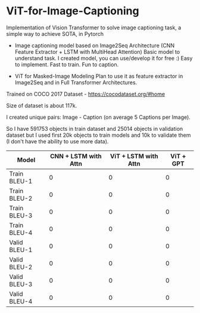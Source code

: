 # ViT-for-Image-Captioning
Implementation of Vision Transformer to solve image captioning task, a simple way to achieve SOTA, in Pytorch

* Image captioning model based on Image2Seq Architecture (CNN Feature Extractor + LSTM with MultiHead Attention)
Basic model to understand task. I created model, you can use/develop it for free :) Easy to implement. Fast to train. Fun to caption.

* ViT for Masked-Image Modeling
Plan to use it as feature extractor in Image2Seq and in Full Transformer Architectures.

Trained on COCO 2017 Dataset - https://cocodataset.org/#home

Size of dataset is about 117k. 

I created unique pairs: Image - Caption (on average 5 Captions per Image). 

So I have 591753 objects in train dataset and 25014 objects in validation dataset but I used first 20k objects to train models and 10k to validate them (I don't have the ability to use more data).

Model | CNN + LSTM with Attn | ViT + LSTM with Attn | ViT + GPT |
--- | --- | --- | --- |
Train BLEU-1 | 0 | 0 | 0 |
Train BLEU-2 | 0 | 0 | 0 |
Train BLEU-3 | 0 | 0 | 0 |
Train BLEU-4 | 0 | 0 | 0 |
Valid BLEU-1 | 0 | 0 | 0 |
Valid BLEU-2 | 0 | 0 | 0 |
Valid BLEU-3 | 0 | 0 | 0 |
Valid BLEU-4 | 0 | 0 | 0 |
